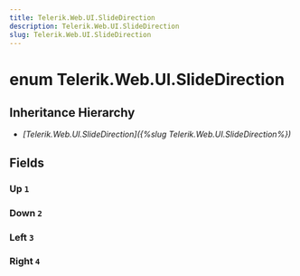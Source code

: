 ```yaml
---
title: Telerik.Web.UI.SlideDirection
description: Telerik.Web.UI.SlideDirection
slug: Telerik.Web.UI.SlideDirection
---
```


# enum Telerik.Web.UI.SlideDirection

## Inheritance Hierarchy

* *[Telerik.Web.UI.SlideDirection]({%slug Telerik.Web.UI.SlideDirection%})*

## Fields

### Up `1`

### Down `2`

### Left `3`

### Right `4`



